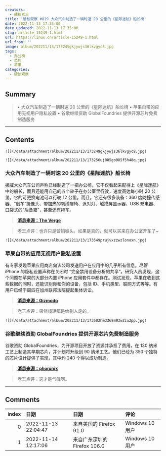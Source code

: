 ```yaml
---
creators:
  - 硬核老王
title: '硬核观察 #819 大众汽车制造了一辆时速 20 公里的《星际迷航》船长椅'
date: 2022-11-13 17:35:00
date_updated: 2022-11-13 17:35:00
slug: article-15249-1.html
url: https://linux.cn/article-15249-1.html
url_from: ''
image: album/202211/13/173249gkjywjs36lkvgyc8.jpg
tags:
  - 办公椅
  - 芯片
  - 苹果
categories:
  - 硬核观察
---
```


## Summary

> • 大众汽车制造了一辆时速 20 公里的《星际迷航》船长椅 • 苹果自带的应用无视用户隐私设置 • 谷歌继续资助 GlobalFoundries 提供开源芯片免费制造服务

***

<!-- more -->

## Contents

`![](/data/attachment/album/202211/13/173249gkjywjs36lkvgyc8.jpg)`

`![](/data/attachment/album/202211/13/173256uj885go985f5h48q.jpg)`

### 大众汽车制造了一辆时速 20 公里的《星际迷航》船长椅

挪威大众汽车公司声称已经制造了一把办公椅，它不仅看起来配得上《星际迷航》中的船长，而且还能用自己的五个轮子在办公室里行驶，速度高达每小时 20 公里。它的可更换电池可以行驶 12 公里。而且，它还有很多装备：360 度防撞传感器、“倒车”摄像头、带加热的刺绣座椅、派对灯、触摸屏显示器、USB 充电器、口袋式的“后备箱”，甚至还有拖车。

> 
> **[消息来源：The Verge](https://www.theverge.com/2022/11/11/23453665/volkswagen-star-trek-office-chair-video)**
> 
> 
> 

> 
> 老王点评：也许只是营销噱头，如果是真的，就可以买来在办公室开车了~
> 
> 
> 

`![](/data/attachment/album/202211/13/173549prujvxzzwzlonoxn.jpg)`

### 苹果自带的应用无视用户隐私设置

有专家发现苹果应用商店向该公司发送用户在应用中的几乎所有信息，尽管 iPhone 的隐私设置声称在关闭时 “完全禁用设备分析的共享”。研究人员发现，这个问题在苹果的大部分内置 iPhone 应用套件中都存在。测试发现，苹果在收到这些数据的同时，还能识别你和你的设备，包括 ID、手机类型、联网方式等等。有用户已经于周四在加州联邦法院提起集体诉讼。

> 
> **[消息来源：Gizmodo](https://gizmodo.com/apple-iphone-privacy-analytics-class-action-suit-1849774313)**
> 
> 
> 

> 
> 老王点评：果然规矩都是给别人定的。
> 
> 
> 

`![](/data/attachment/album/202211/13/173602hm3368m93w2zu2pp.jpg)`

### 谷歌继续资助 GlobalFoundries 提供开源芯片免费制造服务

谷歌资助 GlobalFoundries，为开源项目开放了资源并承担了费用，在 130 纳米工艺上制造其早期芯片，并计划将升级到 90 纳米工艺。他们已经为 350 个独特的芯片设计提供了实现，其中约 240 个得以成功制造。

> 
> **[消息来源：phoronix](https://www.phoronix.com/news/Google-GloFo-Sponsored-Si)**
> 
> 
> 

> 
> 老王点评：这才是气魄啊。
> 
> 
>

***

## Comments

|   index | 日期                | 日期                                         | 评论                                                                                                                                                            |
|--------:|:--------------------|:---------------------------------------------|:----------------------------------------------------------------------------------------------------------------------------------------------------------------|
|       0 | 2022-11-13 22:04:47 | 来自美国的 Firefox 91.0|Windows 10 用户      | 快进到集体诉讼美政府收集公民隐私，然后律师收集集体信息打官司，再快进到集体诉讼律师收集公民隐私, 然后律师收集集体信息打官司，再快进到集体诉讼律师收集公民隐私... |
|       1 | 2022-11-14 12:17:06 | 来自广东深圳的 Firefox 106.0|Windows 10 用户 | buff叠满，绕晕了                                                                                                                                                |
